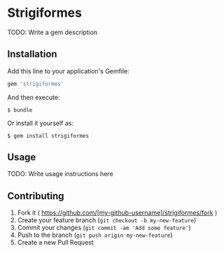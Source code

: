 # Strigiformes

TODO: Write a gem description

## Installation

Add this line to your application's Gemfile:

```ruby
gem 'strigiformes'
```

And then execute:

    $ bundle

Or install it yourself as:

    $ gem install strigiformes

## Usage

TODO: Write usage instructions here

## Contributing

1. Fork it ( https://github.com/[my-github-username]/strigiformes/fork )
2. Create your feature branch (`git checkout -b my-new-feature`)
3. Commit your changes (`git commit -am 'Add some feature'`)
4. Push to the branch (`git push origin my-new-feature`)
5. Create a new Pull Request

